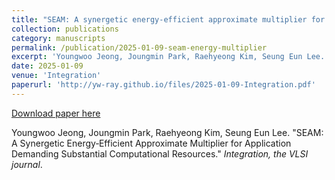 ```yaml
---
title: "SEAM: A synergetic energy‑efficient approximate multiplier for application demanding substantial computational resources"
collection: publications
category: manuscripts
permalink: /publication/2025-01-09-seam-energy-multiplier
excerpt: 'Youngwoo Jeong, Joungmin Park, Raehyeong Kim, Seung Eun Lee. &quot;SEAM: A Synergetic Energy‑Efficient Approximate Multiplier for Application Demanding Substantial Computational Resources.&quot; <i>Integration, the VLSI journal</i>.'
date: 2025-01-09
venue: 'Integration'
paperurl: 'http://yw-ray.github.io/files/2025-01-09-Integration.pdf'
---
```


<a href='http://yw-ray.github.io/files/2025-01-09-Integration.pdf'>Download paper here</a>

Youngwoo Jeong, Joungmin Park, Raehyeong Kim, Seung Eun Lee. &quot;SEAM: A Synergetic Energy‑Efficient Approximate Multiplier for Application Demanding Substantial Computational Resources.&quot; <i>Integration, the VLSI journal</i>.
